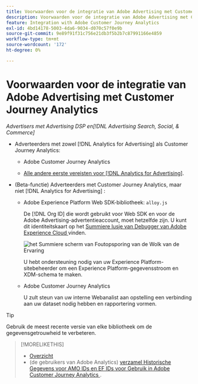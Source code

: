 ```yaml
---
title: Voorwaarden voor de integratie van Adobe Advertising met Customer Journey Analytics
description: Voorwaarden voor de integratie van Adobe Advertising met Customer Journey Analytics
feature: Integration with Adobe Customer Journey Analytics
exl-id: 4bd14178-5003-4da6-9034-d070c57f0e9b
source-git-commit: 9e89f91f31c756e21db3f5b2b7c87991166e4859
workflow-type: tm+mt
source-wordcount: '172'
ht-degree: 0%

---
```


# Voorwaarden voor de integratie van Adobe Advertising met Customer Journey Analytics

*Advertisers met Advertising DSP en[!DNL Advertising Search, Social, & Commerce]*

* Adverteerders met zowel [!DNL Analytics for Advertising] als Customer Journey Analytics:

   * Adobe Customer Journey Analytics<!-- any specific version? -->

   * [ Alle andere eerste vereisten voor  [!DNL Analytics for Advertising]](/help/integrations/analytics/prerequisites.md).

* (Beta-functie) Adverteerders met Customer Journey Analytics, maar niet [!DNL Analytics for Advertising] :

   * Adobe Experience Platform Web SDK-bibliotheek: `alloy.js`

     De [!DNL Org ID] die wordt gebruikt voor Web SDK en voor de Adobe Advertising-advertentieaccount, moet hetzelfde zijn. U kunt dit identiteitskaart op het [ Summiere lusje van Debugger van Adobe Experience Cloud ](https://experienceleague.adobe.com/docs/debugger/using-v2/summary.html) vinden.

     ![ het Summiere scherm van Foutopsporing van de Wolk van de Ervaring ](/help/integrations/assets/a4adc-debugger-summary.png)

     U hebt ondersteuning nodig van uw Experience Platform-sitebeheerder om een Experience Platform-gegevensstroom en XDM-schema te maken.

   * Adobe Customer Journey Analytics<!-- any specific version? -->

     U zult steun van uw interne Webanalist aan opstelling een verbinding aan uw dataset nodig hebben en rapportering vormen.

>[!TIP]
>
>Gebruik de meest recente versie van elke bibliotheek om de gegevensgetrouwheid te verbeteren.

>[!MORELIKETHIS]
>
>* [ Overzicht ](overview.md)
>* (de gebruikers van Adobe Analytics) [ verzamel Historische Gegevens voor AMO IDs en EF IDs voor Gebruik in Adobe Customer Journey Analytics ](/help/integrations/analytics/rvars-to-evars.md).
